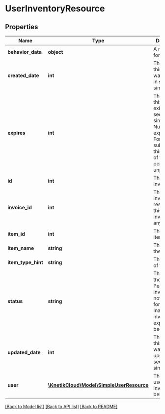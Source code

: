 # UserInventoryResource

## Properties
Name | Type | Description | Notes
------------ | ------------- | ------------- | -------------
**behavior_data** | **object** | A map of data for behaviors | [optional] 
**created_date** | **int** | The date/time this resource was created in seconds since epoch | [optional] 
**expires** | **int** | The date/time this resource exires in seconds since epoch. Null for no expiration. For subscriptions, this is the end of the &#39;grace period&#39; if left unpaid | [optional] 
**id** | **int** | The id of the inventory | [optional] 
**invoice_id** | **int** | The id of the invoice that resulted in this inventory, if any | [optional] 
**item_id** | **int** | The id of the item | [optional] 
**item_name** | **string** | The name of the item | [optional] 
**item_type_hint** | **string** | The type hint of the item | [optional] 
**status** | **string** | The status of the inventory. Pending inventory is not yet ready for use. Inactive inventory has expired or been used up | [optional] 
**updated_date** | **int** | The date/time this resource was last updated in seconds since epoch | [optional] 
**user** | [**\KnetikCloud\Model\SimpleUserResource**](SimpleUserResource.md) | The id of the user this inventory belongs to | [optional] 

[[Back to Model list]](../README.md#documentation-for-models) [[Back to API list]](../README.md#documentation-for-api-endpoints) [[Back to README]](../README.md)


